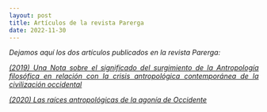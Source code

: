 ```yaml
---
layout: post
title: Artículos de la revista Parerga
date: 2022-11-30
---
```

<p style='text-align: justify;'><em>Dejamos aquí los dos artículos publicados en la revista Parerga:

<p style='text-align: justify;'><em><a href="https://mega.nz/file/8ANXRSDD#G5yMwuxXQ9fBx7AHuBI6hC1SeO_px3KRdx4jPlsm4Co">(2019) Una Nota sobre el significado del surgimiento de la Antropología filosófica en relación con la crisis antropológica contemporánea de la civilización occidental</a>

<p style='text-align: justify;'><em><a href="https://mega.nz/file/AEshhYrK#lUpzNS9AUm4xzGynGvQP6IITkuVM3vbXtJytAPBZm5c">(2020) Las raíces antropológicas
de la agonía de Occidente</a>
